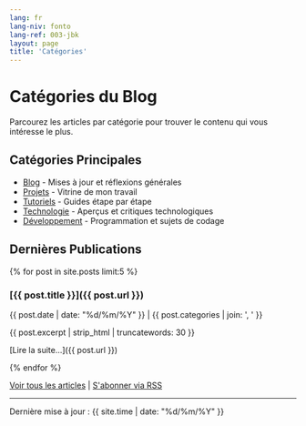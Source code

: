 ```yaml
---
lang: fr
lang-niv: fonto
lang-ref: 003-jbk
layout: page
title: 'Catégories'
---
```


# Catégories du Blog

Parcourez les articles par catégorie pour trouver le contenu qui vous intéresse le plus.

## Catégories Principales

- [Blog](category/blog/) - Mises à jour et réflexions générales
- [Projets](category/projects) - Vitrine de mon travail
- [Tutoriels](category/tutorials) - Guides étape par étape
- [Technologie](category/technology) - Aperçus et critiques technologiques
- [Développement](category/development) - Programmation et sujets de codage

## Dernières Publications

{% for post in site.posts limit:5 %}

### [{{ post.title }}]({{ post.url }})

{{ post.date | date: "%d/%m/%Y" }} | {{ post.categories | join: ', ' }}

{{ post.excerpt | strip_html | truncatewords: 30 }}

[Lire la suite...]({{ post.url }})

{% endfor %}

[Voir tous les articles](archive) | [S'abonner via RSS](feed.xml)

---

Dernière mise à jour : {{ site.time | date: "%d/%m/%Y" }}
